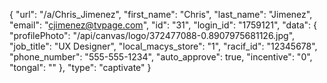 {
    "url": "\/a\/Chris_Jimenez",
    "first_name": "Chris",
    "last_name": "Jimenez",
    "email": "cjimenez@tvpage.com",
    "id": "31",
    "login_id": "1759121",
    "data": {
        "profilePhoto": "\/api\/canvas\/logo\/372477088-0.8907975681126.jpg",
        "job_title": "UX Designer",
        "local_macys_store": "1",
        "racif_id": "12345678",
        "phone_number": "555-555-1234",
        "auto_approve": true,
        "incentive": "0",
        "tongal": ""
    },
    "type": "captivate"
}
